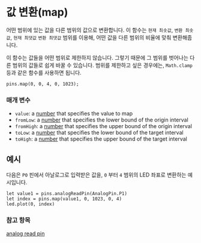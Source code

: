 # 값 변환(map)

어떤 범위에 있는 값을 다른 범위의 값으로 변환합니다. 이 함수는 `현재 최솟값`, `변환 최솟값`, `현재 최댓값` `변환 최댓값` 범위를 이용해, 어떤 값을 다른 범위의 비율에 맞춰 변환해줍니다.

이 함수는 값들을 어떤 범위로 제한하지 않습니다. 그렇기 때문에 그 범위를 벗어나는 다른 범위의 값들로 쉽게 바꿀 수 있습니다. 범위를 제한하고 싶은 경우에는, `Math.clamp` 등과 같은 함수를 사용하면 됩니다.

```sig
pins.map(0, 0, 4, 0, 1023);
```

### 매개 변수

* `value`: a [number](/reference/types/number) that specifies the value to map
* `fromLow`: a [number](/reference/types/number) that specifies the lower bound of the origin interval
* `fromHigh`: a [number](/reference/types/number) that specifies the upper bound of the origin interval
* `toLow`: a [number](/reference/types/number) that specifies the lower bound of the target interval
* `toHigh`: a [number](/reference/types/number) that specifies the upper bound of the target interval

## 예시

다음은 `P0` 핀에서 아날로그로 입력받은 값을, `0` 부터 `4` 범위의 LED 좌표로 변환하는 예시입니다.

```blocks
let value1 = pins.analogReadPin(AnalogPin.P1)
let index = pins.map(value1, 0, 1023, 0, 4)
led.plot(0, index)
```

### 참고 항목

[analog read pin](/reference/pins/analog-read-pin)